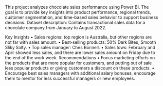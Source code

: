 This project analyzes chocolate sales performance using Power BI. The goal is to provide key insights into product performance, regional trends, customer segmentation, and time-based sales behavior to support business decisions.
Dataset description: Contains transactional sales data for a chocolate company from January to August 2022.

Key Insights
•	Sales regions: top region is Australia, but other regions are not far with sales amount.
•	Best-selling products: 50% Dark Bites, Smooth Sliky Salty.
•	Top sales manager: Ches Bonnell.
•	Sales lows: February and April showed less sales, and there are lower sales amount on Friday due to the end of the work week.
Recommendations
•	Focus marketing efforts on the products that are more popular for customers, and putting out of sale less popular products or giving customers a discount on these products.
•	Encourage best sales managers with additional salary bonuses, encourage them to mentor for less successful managers or new employees.
